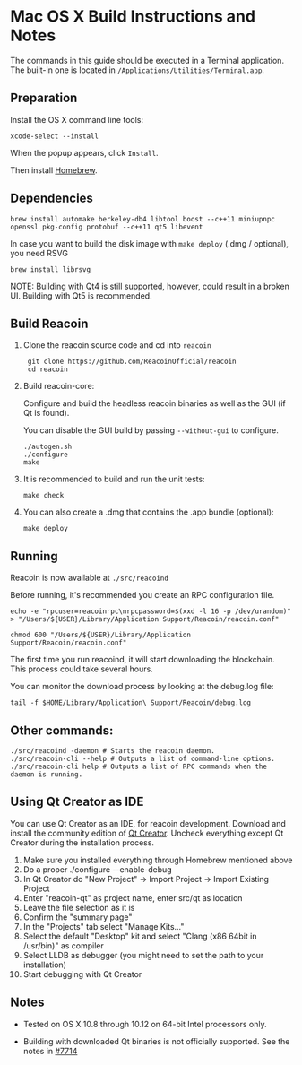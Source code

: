 Mac OS X Build Instructions and Notes
====================================
The commands in this guide should be executed in a Terminal application.
The built-in one is located in `/Applications/Utilities/Terminal.app`.

Preparation
-----------
Install the OS X command line tools:

`xcode-select --install`

When the popup appears, click `Install`.

Then install [Homebrew](http://brew.sh).

Dependencies
----------------------

    brew install automake berkeley-db4 libtool boost --c++11 miniupnpc openssl pkg-config protobuf --c++11 qt5 libevent

In case you want to build the disk image with `make deploy` (.dmg / optional), you need RSVG

    brew install librsvg

NOTE: Building with Qt4 is still supported, however, could result in a broken UI. Building with Qt5 is recommended.

Build Reacoin
------------------------

1. Clone the reacoin source code and cd into `reacoin`

        git clone https://github.com/ReacoinOfficial/reacoin
        cd reacoin

2.  Build reacoin-core:

    Configure and build the headless reacoin binaries as well as the GUI (if Qt is found).

    You can disable the GUI build by passing `--without-gui` to configure.

        ./autogen.sh
        ./configure
        make

3.  It is recommended to build and run the unit tests:

        make check

4.  You can also create a .dmg that contains the .app bundle (optional):

        make deploy

Running
-------

Reacoin is now available at `./src/reacoind`

Before running, it's recommended you create an RPC configuration file.

    echo -e "rpcuser=reacoinrpc\nrpcpassword=$(xxd -l 16 -p /dev/urandom)" > "/Users/${USER}/Library/Application Support/Reacoin/reacoin.conf"

    chmod 600 "/Users/${USER}/Library/Application Support/Reacoin/reacoin.conf"

The first time you run reacoind, it will start downloading the blockchain. This process could take several hours.

You can monitor the download process by looking at the debug.log file:

    tail -f $HOME/Library/Application\ Support/Reacoin/debug.log

Other commands:
-------

    ./src/reacoind -daemon # Starts the reacoin daemon.
    ./src/reacoin-cli --help # Outputs a list of command-line options.
    ./src/reacoin-cli help # Outputs a list of RPC commands when the daemon is running.

Using Qt Creator as IDE
------------------------
You can use Qt Creator as an IDE, for reacoin development.
Download and install the community edition of [Qt Creator](https://www.qt.io/download/).
Uncheck everything except Qt Creator during the installation process.

1. Make sure you installed everything through Homebrew mentioned above
2. Do a proper ./configure --enable-debug
3. In Qt Creator do "New Project" -> Import Project -> Import Existing Project
4. Enter "reacoin-qt" as project name, enter src/qt as location
5. Leave the file selection as it is
6. Confirm the "summary page"
7. In the "Projects" tab select "Manage Kits..."
8. Select the default "Desktop" kit and select "Clang (x86 64bit in /usr/bin)" as compiler
9. Select LLDB as debugger (you might need to set the path to your installation)
10. Start debugging with Qt Creator

Notes
-----

* Tested on OS X 10.8 through 10.12 on 64-bit Intel processors only.

* Building with downloaded Qt binaries is not officially supported. See the notes in [#7714](https://github.com/bitcoin/bitcoin/issues/7714)
